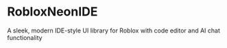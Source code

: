 # RobloxNeonIDE
A sleek, modern IDE-style UI library for Roblox with code editor and AI chat functionality
